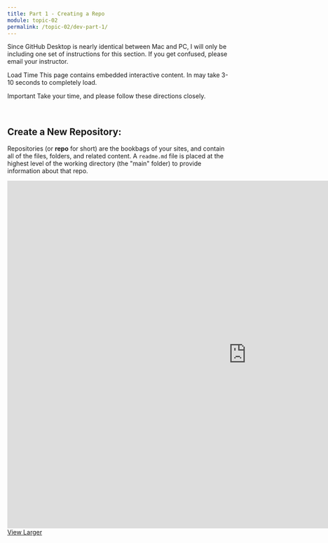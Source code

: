 ```yaml
---
title: Part 1 - Creating a Repo
module: topic-02
permalink: /topic-02/dev-part-1/
---
```


<div class="divider-heading"></div>

Since GitHub Desktop is nearly identical between Mac and PC, I will only be including one set of instructions for this section. If you get confused, please email your instructor.

<span class="label label-warning">Load Time</span> This page contains embedded interactive content. In may take 3-10 seconds to completely load.

<span class="label label-danger">Important</span> Take your time, and please follow these directions closely.


<br>


## Create a New Repository:
Repositories (or **repo** for short) are the bookbags of your sites, and contain all of the files, folders, and related content. A `readme.md` file is placed at the highest level of the working directory (the "main" folder) to provide information about that repo.

<iframe src="https://h5p.org/h5p/embed/176947" width="1090" height="794" frameborder="0" allowfullscreen="allowfullscreen"></iframe>
<a href="https://h5p.org/node/176947" class="btn btn-default btn-xs" target="_blank">View Larger</a>
